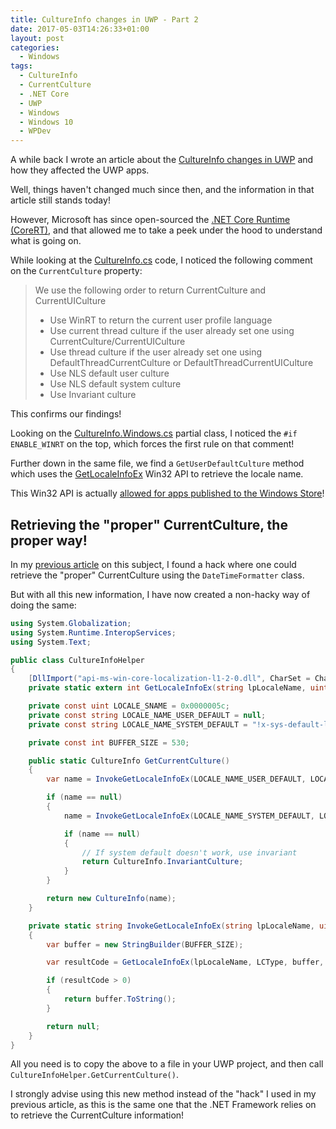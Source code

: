 ```yaml
---
title: CultureInfo changes in UWP - Part 2
date: 2017-05-03T14:26:33+01:00
layout: post
categories:
  - Windows
tags:
  - CultureInfo
  - CurrentCulture
  - .NET Core
  - UWP
  - Windows
  - Windows 10
  - WPDev
---
```


A while back I wrote an article about the [CultureInfo changes in UWP](/2015/11/02/cultureinfo-changes-in-uwp/) and how they affected the UWP apps.

Well, things haven't changed much since then, and the information in that article still stands today!

However, Microsoft has since open-sourced the [.NET Core Runtime (CoreRT)](https://github.com/dotnet/corert), and that allowed me to take a peek under the hood to understand what is going on.

While looking at the [CultureInfo.cs](https://github.com/dotnet/corert/blob/master/src/System.Private.CoreLib/src/System/Globalization/CultureInfo.cs#L399) code, I noticed the following comment on the `CurrentCulture` property:

> We use the following order to return CurrentCulture and CurrentUICulture
>
> - Use WinRT to return the current user profile language
> - Use current thread culture if the user already set one using CurrentCulture/CurrentUICulture
> - Use thread culture if the user already set one using DefaultThreadCurrentCulture or DefaultThreadCurrentUICulture
> - Use NLS default user culture
> - Use NLS default system culture
> - Use Invariant culture

This confirms our findings!

Looking on the [CultureInfo.Windows.cs](https://github.com/dotnet/corert/blob/master/src/System.Private.CoreLib/src/System/Globalization/CultureInfo.Windows.cs) partial class, I noticed the `#if ENABLE_WINRT` on the top, which forces the first rule on that comment!

Further down in the same file, we find a `GetUserDefaultCulture` method which uses the [GetLocaleInfoEx](https://msdn.microsoft.com/en-us/library/windows/desktop/dd318103.aspx) Win32 API to retrieve the locale name.

This Win32 API is actually [allowed for apps published to the Windows Store](https://msdn.microsoft.com/en-us/library/windows/apps/mt644399.aspx#_api-ms-win-core-localization-l1-2-1.dll)!

## Retrieving the "proper" CurrentCulture, the proper way!

In my [previous article](/2015/11/02/cultureinfo-changes-in-uwp/) on this subject, I found a hack where one could retrieve the "proper" CurrentCulture using the `DateTimeFormatter` class.

But with all this new information, I have now created a non-hacky way of doing the same:

```csharp
using System.Globalization;
using System.Runtime.InteropServices;
using System.Text;

public class CultureInfoHelper
{
    [DllImport("api-ms-win-core-localization-l1-2-0.dll", CharSet = CharSet.Unicode)]
    private static extern int GetLocaleInfoEx(string lpLocaleName, uint LCType, StringBuilder lpLCData, int cchData);

    private const uint LOCALE_SNAME = 0x0000005c;
    private const string LOCALE_NAME_USER_DEFAULT = null;
    private const string LOCALE_NAME_SYSTEM_DEFAULT = "!x-sys-default-locale";

    private const int BUFFER_SIZE = 530;

    public static CultureInfo GetCurrentCulture()
    {
        var name = InvokeGetLocaleInfoEx(LOCALE_NAME_USER_DEFAULT, LOCALE_SNAME);

        if (name == null)
        {
            name = InvokeGetLocaleInfoEx(LOCALE_NAME_SYSTEM_DEFAULT, LOCALE_SNAME);

            if (name == null)
            {
                // If system default doesn't work, use invariant
                return CultureInfo.InvariantCulture;
            }
        }

        return new CultureInfo(name);
    }

    private static string InvokeGetLocaleInfoEx(string lpLocaleName, uint LCType)
    {
        var buffer = new StringBuilder(BUFFER_SIZE);

        var resultCode = GetLocaleInfoEx(lpLocaleName, LCType, buffer, BUFFER_SIZE);

        if (resultCode > 0)
        {
            return buffer.ToString();
        }

        return null;
    }
}
```

All you need is to copy the above to a file in your UWP project, and then call `CultureInfoHelper.GetCurrentCulture()`.

I strongly advise using this new method instead of the "hack" I used in my previous article, as this is the same one that the .NET Framework relies on to retrieve the CurrentCulture information!
